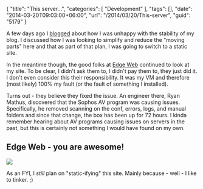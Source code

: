 {
	"title": "This server...",
	"categories": [
		"Development"
	],
	"tags": [],
	"date": "2014-03-20T09:03:00+06:00",
	"url": "/2014/03/20/This-server",
	"guid": "5179"
}

<p>
A few days ago I <a href="http://www.raymondcamden.com/index.cfm/2014/3/14/This-blog">blogged</a> about how I was unhappy with the stability of my blog. I discussed how I was looking to simplify and reduce the "moving parts" here and that as part of that plan, I was going to switch to a static site.
</p>
<!--more-->
<p>
In the meantime though, the good folks at <a href="http://www.edgewebhosting.net/">Edge Web</a> continued to look at my site. To be clear, I didn't ask them to, I didn't pay them to, they just did it. I don't even consider this their responsibility. It was my VM and therefore (most likely) 100% my fault (or the fault of something I installed). 
</p>

<p>
Turns out - they believe they fixed the issue. An engineer there, Ryan Mathus, discovered that the Sophos AV program was causing issues. Specifically, he removed scanning on the conf, errors, logs, and manual folders and since that change, the box has been up for 72 hours. I kinda remember hearing about AV programs causing issues on servers in the past, but this is certainly not something I would have found on my own. 
</p>

<h2>Edge Web - you are awesome!</h2>

<p>
<img src="http://static.raymondcamden.com/images/starwars-awesome.jpg" />
</p>

<p>
As an FYI, I <i>still</i> plan on "static-ifying" this site. Mainly because - well - I like to tinker. ;)
</p>
